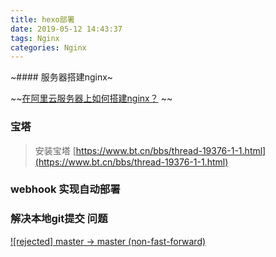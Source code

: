 ```yaml
---
title: hexo部署
date: 2019-05-12 14:43:37
tags: Nginx
categories: Nginx
---
```



~#### 服务器搭建nginx~

~~[在阿里云服务器上如何搭建nginx？](https://yq.aliyun.com/articles/700682) ~~


### 宝塔


> 安装宝塔 [https://www.bt.cn/bbs/thread-19376-1-1.html](https://www.bt.cn/bbs/thread-19376-1-1.html)


### webhook 实现自动部署

### 解决本地git提交 问题

[![rejected] master -> master (non-fast-forward)](https://blog.csdn.net/lujinjian605894472/article/details/8443403)